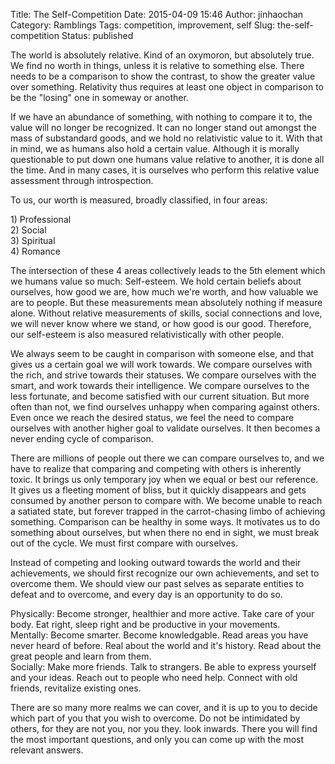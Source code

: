 Title: The Self-Competition
Date: 2015-04-09 15:46
Author: jinhaochan
Category: Ramblings
Tags: competition, improvement, self
Slug: the-self-competition
Status: published

The world is absolutely relative. Kind of an oxymoron, but absolutely true. We find no worth in things, unless it is relative to something else. There needs to be a comparison to show the contrast, to show the greater value over something. Relativity thus requires at least one object in comparison to be the "losing" one in someway or another.

If we have an abundance of something, with nothing to compare it to, the value will no longer be recognized. It can no longer stand out amongst the mass of substandard goods, and we hold no relativistic value to it. With that in mind, we as humans also hold a certain value. Although it is morally questionable to put down one humans value relative to another, it is done all the time. And in many cases, it is ourselves who perform this relative value assessment through introspection.

To us, our worth is measured, broadly classified, in four areas:

1\) Professional  
2) Social  
3) Spiritual  
4) Romance

The intersection of these 4 areas collectively leads to the 5th element which we humans value so much: Self-esteem. We hold certain beliefs about ourselves, how good we are, how much we're worth, and how valuable we are to people. But these measurements mean absolutely nothing if measure alone. Without relative measurements of skills, social connections and love, we will never know where we stand, or how good is our good. Therefore, our self-esteem is also measured relativistically with other people.

We always seem to be caught in comparison with someone else, and that gives us a certain goal we will work towards. We compare ourselves with the rich, and strive towards their statuses. We compare ourselves with the smart, and work towards their intelligence. We compare ourselves to the less fortunate, and become satisfied with our current situation. But more often than not, we find ourselves unhappy when comparing against others. Even once we reach the desired status, we feel the need to compare ourselves with another higher goal to validate ourselves. It then becomes a never ending cycle of comparison.

There are millions of people out there we can compare ourselves to, and we have to realize that comparing and competing with others is inherently toxic. It brings us only temporary joy when we equal or best our reference. It gives us a fleeting moment of bliss, but it quickly disappears and gets consumed by another person to compare with. We become unable to reach a satiated state, but forever trapped in the carrot-chasing limbo of achieving something. Comparison can be healthy in some ways. It motivates us to do something about ourselves, but when there no end in sight, we must break out of the cycle. We must first compare with ourselves.

Instead of competing and looking outward towards the world and their achievements, we should first recognize our own achievements, and set to overcome them. We should view our past selves as separate entities to defeat and to overcome, and every day is an opportunity to do so.

Physically: Become stronger, healthier and more active. Take care of your body. Eat right, sleep right and be productive in your movements.  
Mentally: Become smarter. Become knowledgable. Read areas you have never heard of before. Real about the world and it's history. Read about the great people and learn from them.  
Socially: Make more friends. Talk to strangers. Be able to express yourself and your ideas. Reach out to people who need help. Connect with old friends, revitalize existing ones.

There are so many more realms we can cover, and it is up to you to decide which part of you that you wish to overcome. Do not be intimidated by others, for they are not you, nor you they. look inwards. There you will find the most important questions, and only you can come up with the most relevant answers.
